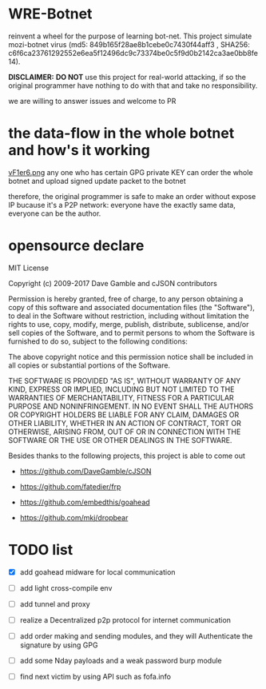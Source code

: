 # WRE-Botnet

reinvent a wheel for the  purpose of learning bot-net. This project simulate mozi-botnet virus (md5: 849b165f28ae8b1cebe0c7430f44aff3 , SHA256: c6f6ca23761292552e6ea5f12496dc9c73374be0c5f9d0b2142ca3ae0bb8fe14).

**DISCLAIMER:** **DO NOT** use this project for real-world attacking, if so the original programmer have nothing to do with that and take no responsibility.

we are willing to answer issues and welcome to PR
# the data-flow in the whole botnet and how's it working

[vF1er6.png](https://s1.ax1x.com/2022/07/31/vF1er6.png)
any one who has certain GPG private KEY can order the whole botnet and upload signed update packet to the botnet

therefore, the original programmer is safe to make an order without expose IP bucause it's a P2P network: everyone have the exactly same data, everyone can be the author.


# opensource declare

MIT License

Copyright (c) 2009-2017 Dave Gamble and cJSON contributors

Permission is hereby granted, free of charge, to any person obtaining a copy of this software and associated documentation files (the "Software"), to deal in the Software without restriction, including without limitation the rights to use, copy, modify, merge, publish, distribute, sublicense, and/or sell copies of the Software, and to permit persons to whom the Software is furnished to do so, subject to the following conditions:

The above copyright notice and this permission notice shall be included in all copies or substantial portions of the Software.

THE SOFTWARE IS PROVIDED "AS IS", WITHOUT WARRANTY OF ANY KIND, EXPRESS OR IMPLIED, INCLUDING BUT NOT LIMITED TO THE WARRANTIES OF MERCHANTABILITY, FITNESS FOR A PARTICULAR PURPOSE AND NONINFRINGEMENT. IN NO EVENT SHALL THE AUTHORS OR COPYRIGHT HOLDERS BE LIABLE FOR ANY CLAIM, DAMAGES OR OTHER LIABILITY, WHETHER IN AN ACTION OF CONTRACT, TORT OR OTHERWISE, ARISING FROM, OUT OF OR IN CONNECTION WITH THE SOFTWARE OR THE USE OR OTHER DEALINGS IN THE SOFTWARE.

Besides thanks to the following projects, this project is able to come out

* https://github.com/DaveGamble/cJSON

* https://github.com/fatedier/frp

* https://github.com/embedthis/goahead

* https://github.com/mkj/dropbear

<!-- * https://gitee.com/KSroido/http-downloader -->

# TODO list

- [x] add goahead midware for local communication

- [ ] add light cross-compile env 

- [ ] add tunnel and proxy

- [ ] realize a Decentralized p2p protocol for internet communication

- [ ] add order making and sending modules, and they will Authenticate the signature by using GPG

- [ ] add some Nday payloads and a weak password burp module

- [ ] find next victim by using API such as fofa.info

